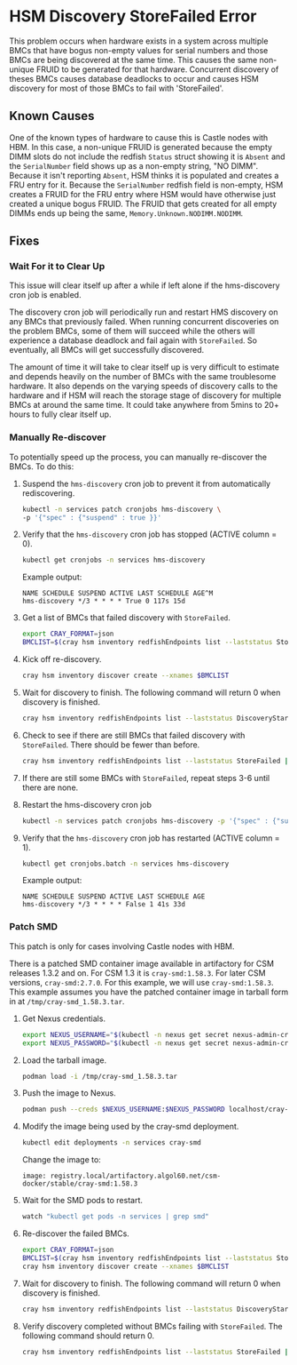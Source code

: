 # HSM Discovery StoreFailed Error

This problem occurs when hardware exists in a system across multiple BMCs that have bogus non-empty values for serial numbers and those BMCs are being discovered at the same time. This causes the same non-unique FRUID to be generated for that hardware. Concurrent discovery of theses BMCs causes database deadlocks to occur and causes HSM discovery for most of those BMCs to fail with 'StoreFailed'.

## Known Causes

One of the known types of hardware to cause this is Castle nodes with HBM. In this case, a non-unique FRUID is generated because the empty DIMM slots do not include the redfish `Status` struct showing it is `Absent` and the `SerialNumber` field shows up as a non-empty string, "NO DIMM". Because it isn't reporting `Absent`, HSM thinks it is populated and creates a FRU entry for it. Because the `SerialNumber` redfish field is non-empty, HSM creates a FRUID for the FRU entry where HSM would have otherwise just created a unique bogus FRUID. The FRUID that gets created for all empty DIMMs ends up being the same, `Memory.Unknown.NODIMM.NODIMM`.

## Fixes

### Wait For it to Clear Up

This issue will clear itself up after a while if left alone if the hms-discovery cron job is enabled.

The discovery cron job will periodically run and restart HMS discovery on any BMCs that previously failed. When running concurrent discoveries on the problem BMCs, some of them will succeed while the others will experience a database deadlock and fail again with `StoreFailed`. So eventually, all BMCs will get successfully discovered.

The amount of time it will take to clear itself up is very difficult to estimate and depends heavily on the number of BMCs with the same troublesome hardware. It also depends on the varying speeds of discovery calls to the hardware and if HSM will reach the storage stage of discovery for multiple BMCs at around the same time. It could take anywhere from 5mins to 20+ hours to fully clear itself up.

### Manually Re-discover

To potentially speed up the process, you can manually re-discover the BMCs. To do this:

1. Suspend the `hms-discovery` cron job to prevent it from automatically rediscovering.

    ```bash
    kubectl -n services patch cronjobs hms-discovery \
    -p '{"spec" : {"suspend" : true }}'
    ```

2. Verify that the `hms-discovery` cron job has stopped (ACTIVE column = 0).

    ```bash
    kubectl get cronjobs -n services hms-discovery
    ```

    Example output:

    ```text
    NAME SCHEDULE SUSPEND ACTIVE LAST SCHEDULE AGE^M
    hms-discovery */3 * * * * True 0 117s 15d
    ```

3. Get a list of BMCs that failed discovery with `StoreFailed`.

    ```bash
    export CRAY_FORMAT=json
    BMCLIST=$(cray hsm inventory redfishEndpoints list --laststatus StoreFailed | jq .RedfishEndpoints[].ID -r | tr '\n' ',' | sed 's/.$//')
    ```

4. Kick off re-discovery.

    ```bash
    cray hsm inventory discover create --xnames $BMCLIST
    ```

5. Wait for discovery to finish. The following command will return 0 when discovery is finished.

    ```bash
    cray hsm inventory redfishEndpoints list --laststatus DiscoveryStarted | grep -c LastDiscoveryStatus
    ```

6. Check to see if there are still BMCs that failed discovery with `StoreFailed`. There should be fewer than before.

    ```bash
    cray hsm inventory redfishEndpoints list --laststatus StoreFailed | grep -c LastDiscoveryStatus
    ```

7. If there are still some BMCs with `StoreFailed`, repeat steps 3-6 until there are none.

8. Restart the hms-discovery cron job

    ```bash
    kubectl -n services patch cronjobs hms-discovery -p '{"spec" : {"suspend" : false }}'
    ```

9. Verify that the `hms-discovery` cron job has restarted (ACTIVE column = 1).

    ```bash
    kubectl get cronjobs.batch -n services hms-discovery
    ```
    Example output:

    ```text
    NAME SCHEDULE SUSPEND ACTIVE LAST SCHEDULE AGE
    hms-discovery */3 * * * * False 1 41s 33d
    ```

### Patch SMD

This patch is only for cases involving Castle nodes with HBM.

There is a patched SMD container image available in artifactory for CSM releases 1.3.2 and on. For CSM 1.3 it is `cray-smd:1.58.3`. For later CSM versions, `cray-smd:2.7.0`. For this example, we will use `cray-smd:1.58.3`. This example assumes you have the patched container image in tarball form in at `/tmp/cray-smd_1.58.3.tar`.

1. Get Nexus credentials.

    ```bash
    export NEXUS_USERNAME="$(kubectl -n nexus get secret nexus-admin-credential --template {{.data.username}} | base64 -d)"
    export NEXUS_PASSWORD="$(kubectl -n nexus get secret nexus-admin-credential --template {{.data.password}} | base64 -d)"
    ```

2. Load the tarball image.

    ```bash
    podman load -i /tmp/cray-smd_1.58.3.tar
    ```

3. Push the image to Nexus.

    ```bash
    podman push --creds $NEXUS_USERNAME:$NEXUS_PASSWORD localhost/cray-smd:1.58.3 docker://registry.local/artifactory.algol60.net/csm-docker/stable/cray-smd:1.58.3
    ```

4. Modify the image being used by the cray-smd deployment.

    ```bash
    kubectl edit deployments -n services cray-smd
    ```

    Change the image to:
    ```text
    image: registry.local/artifactory.algol60.net/csm-docker/stable/cray-smd:1.58.3
    ```

5. Wait for the SMD pods to restart.

    ```bash
    watch "kubectl get pods -n services | grep smd"
    ```

6. Re-discover the failed BMCs.

    ```bash
    export CRAY_FORMAT=json
    BMCLIST=$(cray hsm inventory redfishEndpoints list --laststatus StoreFailed | jq .RedfishEndpoints[].ID -r | tr '\n' ',' | sed 's/.$//')
    cray hsm inventory discover create --xnames $BMCLIST
    ```

7. Wait for discovery to finish. The following command will return 0 when discovery is finished.

    ```bash
    cray hsm inventory redfishEndpoints list --laststatus DiscoveryStarted | grep -c LastDiscoveryStatus
    ```

8. Verify discovery completed without BMCs failing with `StoreFailed`. The following command should return 0.

    ```bash
    cray hsm inventory redfishEndpoints list --laststatus StoreFailed | grep -c LastDiscoveryStatus
    ```